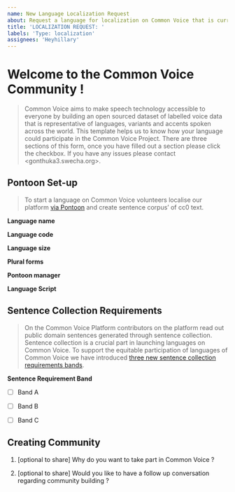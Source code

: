 ```yaml
---
name: New Language Localization Request
about: Request a language for localization on Common Voice that is currently not available on Pontoon
title: 'LOCALIZATION REQUEST: '
labels: 'Type: localization'
assignees: 'Heyhillary'
---
```


# Welcome to the Common Voice Community !

> Common Voice aims to make speech technology accessible to everyone by building an open sourced dataset of labelled voice data that is representative of languages, variants and accents spoken across the world. This template helps us to know how your language could participate in the Common Voice Project. There are three sections of this form, once you have filled out a section please click the checkbox. If you have any issues please contact <gonthuka3.swecha.org>.

## Pontoon Set-up

> To start a language on Common Voice volunteers localise our platform [via Pontoon](https://pontoon.mozilla.org/projects/common-voice/) and create sentence corpus’ of cc0 text. </p>

**Language name**

<!--- What language would you like to add?-->

**Language code**

<!--- Please provide the ISO-639-1 code-->

**Language size**

<!--- Number of active speakers of this language in the world-->

**Plural forms**

<!--- How would you translate the following in this language?

0 rocks
1 rock
2 rocks
3 rocks
4 rocks
5 rocks
10 rocks
20 rocks
100 rocks
1000 rocks
I see 0 rocks on the ground
I see 1 rock on the ground
I see 10 rocks on the ground
I see rocks on the ground
-->

**Pontoon manager**

<!--- Please link to the Pontoon account of the person who should be listed as the community manager of this language. -->

**Language Script**

<!--- What is the name of the language scripts used to write your language ? e.g latin, Devanagari -->


## Sentence Collection Requirements

> On the Common Voice Platform contributors on the platform read out public domain sentences generated through sentence collection. Sentence collection is a crucial part in launching languages on Common Voice. To support the equitable participation of languages of Common Voice we have introduced [three new sentence collection requirements bands](https://discourse.mozilla.org/t/share-your-views-nuancing-sentence-collection-requirements-new-sentence-collection-bands/93134).

**Sentence Requirement Band**

<!--- After reading the linked discourse post, please share with us the band the apply's most to your language ?-->

- [ ] Band A

<!--- Starting at 750 Sentences, the language has speaker population less than 1 million, resource self assement is low and langauge vitality is low -->

- [ ] Band B

<!--- Starting at 2000 Sentences, the language has speaker population less than 10 million, resource self assement is medium and langauge vitality is moderate -->

- [ ] Band C

<!--- Starting at 5000 Sentences, the language has speaker population over than 10 million, resource self assement is high and langauge vitality is high-->


## Creating Community 

<!--- How can you start a community ?
- We have created a [community building template](https://docs.google.com/document/d/15Kyf3g47HjUCJ55c3aLpvxf96R2cUti2mcRyiyXej90/edit?usp=sharing) to help you think about the goals, objectives and literature to inspire you. 
- Establishing [communication platforms](https://github.com/common-voice/common-voice/blob/main/docs/COMMUNITIES.md) for your language can help to connect volunteers and mobilise people for community campaigns. 
- You can request a language specific channel on [discourse](https://discourse.mozilla.org/t/about-common-voice-readme-first/17218) and or make your own [language matrix](https://app.element.io/#/room/#common-voice:mozilla.org) on the Mozilla instance. 
- [Mozilla Resources Reps](https://community.mozilla.org/en/groups/mozilla-reps-resources/) and [Reward, Enablement and Recognition](https://discourse.mozilla.org/t/recognition-rewards-and-contribution-pathways/84408) Schemes are an avenue for getting support. 
- We also have a [community support desk](https://discourse.mozilla.org/t/introducing-community-support-desk/88158) that happens bi-weekly on Thursday. -->

1. [optional to share] Why do you want to take part in Common Voice ?

2. [optional to share] Would you like to have a follow up conversation regarding community building ?
